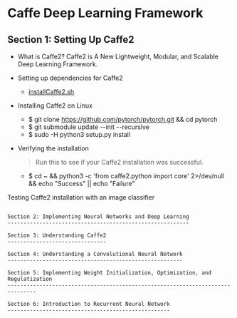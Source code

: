 Caffe Deep Learning Framework
=============================

Section 1: Setting Up Caffe2
----------------------------

* What is Caffe2?
    Caffe2 is A New Lightweight, Modular, and Scalable Deep Learning Framework.

* Setting up dependencies for Caffe2
    - [installCaffe2.sh](/root/mldl/RequirementTutorial/Caffe/installCaffe2.sh)

* Installing Caffe2 on Linux 
    - $ git clone https://github.com/pytorch/pytorch.git && cd pytorch
    - $ git submodule update --init --recursive
    - $ sudo -H python3 setup.py install

* Verifying the installation 
    > Run this to see if your Caffe2 installation was successful.
    - $ cd ~ && python3 -c 'from caffe2.python import core' 2>/dev/null && echo "Success" || echo "Failure"


Testing Caffe2 installation with an image classifier 
```

Section 2: Implementing Neural Networks and Deep Learning 
---------------------------------------------------------

Section 3: Understanding Caffe2 
-------------------------------

Section 4: Understanding a Convolutional Neural Network
-------------------------------------------------------

Section 5: Implementing Weight Initialization, Optimization, and Regulatization
-------------------------------------------------------------------------------

Section 6: Introduction to Recurrent Neural Network
---------------------------------------------------
